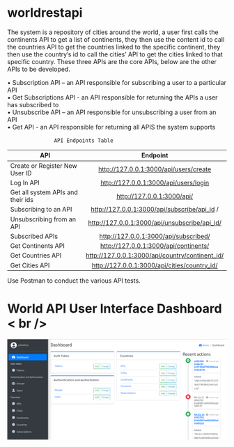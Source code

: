 # worldrestapi

The system is a repository of cities around the world, a user first calls the continents API to get a list of continents, they then use the content id to call the countries API to get the countries linked to the specific continent, they then use the country’s id to call the cities’ API to get the cities linked to that specific country. 
These three APIs are the core APIs, below are the other APIs to be developed. <br />

•	Subscription API – an API responsible for subscribing a user to a particular API <br />
•	Get Subscriptions API - an API responsible for returning the APIs a user has subscribed to <br />
•	Unsubscribe API – an API responsible for unsubscribing a user from an API <br />
•	Get API - an API responsible for returning all APIS the system supports <br />


                   API Endpoints Table
| API                              |   Endpoint                                     |
|----------------------------------|:----------------------------------------------:|
|Create or Register New User ID    |	http://127.0.0.1:3000/api/users/create        |
|Log In API	                       | http://127.0.0.1:3000/api/users/login          |
|Get all system APIs and their ids |	http://127.0.0.1:3000/api/ |
|Subscribing to an API	           | http://127.0.0.1:3000/api/subscribe/api_id /   |
|Unsubscribing from an API         |	http://127.0.0.1:3000/api/unsubscribe/api_id/ |
|Subscribed APIs                   | http://127.0.0.1:3000/api/subscribed/          |
|Get Continents API	               | http://127.0.0.1:3000/api/continents/          |
|Get Countries API	               | http://127.0.0.1:3000/api/country/continent_id/|
|Get Cities API	                   | http://127.0.0.1:3000/api/cities/country_id/   | 


Use Postman to conduct the various API tests.

# World API User Interface Dashboard < br />

![Screenshot](WorldAPIUI.png)
